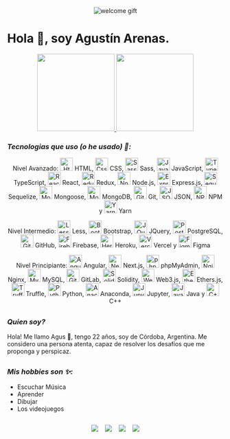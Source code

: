 <div align="center">
  <img alt="welcome gift" src="https://user-images.githubusercontent.com/72575052/153492062-0109ed46-25fc-4406-a5da-772dcc026128.gif" />
</div>

# Hola 👋, soy Agustín Arenas.

<div align="center">
  <a href="https://portfolio-agustin-arenas.web.app/">
    <img height="180em" src="https://github-readme-stats.vercel.app/api?username=ArenasAgustin&show_icons=true&theme=tokyonight&include_all_commits=true&count_private=true" />
    <img height="180em" src="https://github-readme-stats.vercel.app/api/top-langs/?username=ArenasAgustin&layout=compact&theme=tokyonight&langs_count=10" />
  </a>
</div>

### _Tecnologias que uso (o he usado) 👀:_

<div align="center">
  <p>Nivel Avanzado: <img margin: "0.5em" max-height: "30" height="auto" width="30" alt="Html" src="https://cdn.jsdelivr.net/gh/devicons/devicon/icons/html5/html5-original.svg" /> HTML, <img margin: "0.5em" max-height: "30" height="auto" width="30" alt="Css" src="https://cdn.jsdelivr.net/gh/devicons/devicon/icons/css3/css3-original.svg" /> CSS, <img margin: "0.5em" max-height: "30" height="auto" width="30" alt="Sass" src="https://cdn.jsdelivr.net/gh/devicons/devicon/icons/sass/sass-original.svg" /> Sass, <img margin: "0.5em" max-height: "30" height="auto" width="30" alt="JavaScript" src="https://cdn.jsdelivr.net/gh/devicons/devicon/icons/javascript/javascript-original.svg" /> JavaScript, <img margin: "0.5em" max-height: "30" height="auto" width="30" alt="TypeScript" src="https://cdn.jsdelivr.net/gh/devicons/devicon/icons/typescript/typescript-original.svg" /> TypeScript, <img margin: "0.5em" max-height: "30" height="auto" width="30" alt="React" src="https://cdn.jsdelivr.net/gh/devicons/devicon/icons/react/react-original.svg" /> React, <img margin: "0.5em" max-height: "30" height="auto" width="30" alt="Redux" src="https://cdn.jsdelivr.net/gh/devicons/devicon/icons/redux/redux-original.svg" /> Redux, <img margin: "0.5em" max-height: "30" height="auto" width="30" alt="Node.js" src="https://cdn.jsdelivr.net/gh/devicons/devicon/icons/nodejs/nodejs-original.svg" /> Node.js, <img margin: "0.5em" max-height: "30" height="auto" width="30" alt="Express.js" src="https://cdn.jsdelivr.net/gh/devicons/devicon/icons/express/express-original.svg" /> Express.js, <img margin: "0.5em" max-height: "30" height="auto" width="30" alt="Sequelize" src="https://cdn.jsdelivr.net/gh/devicons/devicon/icons/sequelize/sequelize-original.svg" /> Sequelize, <img margin: "0.5em" max-height: "30" height="auto" width="30" alt="Mongoose" src="https://mongoosejs.com/docs/images/mongoose5_62x30_transparent.png" /> Mongoose, <img margin: "0.5em" max-height: "30" height="auto" width="30" alt="MongoDB" src="https://cdn.jsdelivr.net/gh/devicons/devicon/icons/mongodb/mongodb-original.svg" /> MongoDB, <img margin: "0.5em" max-height: "30" height="auto" width="30" alt="Git" src="https://cdn.jsdelivr.net/gh/devicons/devicon/icons/git/git-original.svg" /> Git, <img margin: "0.5em" max-height: "30" height="auto" width="30" alt="JSON" src="https://cdn.worldvectorlogo.com/logos/json.svg" /> JSON, <img margin: "0.5em" max-height: "30" height="auto" width="30" alt="NPM" src="https://cdn.jsdelivr.net/gh/devicons/devicon/icons/npm/npm-original-wordmark.svg" /> NPM y <img margin: "0.5em" max-height: "30" height="auto" width="30" alt="Yarn" src="https://cdn.jsdelivr.net/gh/devicons/devicon/icons/yarn/yarn-original.svg" /> Yarn</p>
  
  <p>Nivel Intermedio: <img margin: "0.5em" max-height: "30" height="auto" width="30" alt="Less" src="https://cdn.jsdelivr.net/gh/devicons/devicon/icons/less/less-plain-wordmark.svg" /> Less, <img margin: "0.5em" max-height: "30" height="auto" width="30" alt="Bootstrap" src="https://cdn.jsdelivr.net/gh/devicons/devicon/icons/bootstrap/bootstrap-plain.svg" /> Bootstrap, <img margin: "0.5em" max-height: "30" height="auto" width="30" alt="JQuery" src="https://cdn.jsdelivr.net/gh/devicons/devicon/icons/jquery/jquery-original.svg" /> JQuery, <img margin: "0.5em" max-height: "30" height="auto" width="30" alt="PostgresSQL" src="https://cdn.jsdelivr.net/gh/devicons/devicon/icons/postgresql/postgresql-original.svg" /> PostgreSQL, <img margin: "0.5em" max-height: "30" height="auto" width="30" alt="GitHub" src="https://cdn.jsdelivr.net/gh/devicons/devicon/icons/github/github-original.svg" /> GitHub, <img margin: "0.5em" max-height: "30" height="auto" width="30" alt="Firebase" src="https://cdn.jsdelivr.net/gh/devicons/devicon/icons/firebase/firebase-plain.svg" /> Firebase, <img margin: "0.5em" max-height: "30" height="auto" width="30" alt="Heroku" src="https://cdn.jsdelivr.net/gh/devicons/devicon/icons/heroku/heroku-original.svg" /> Heroku, <img margin: "0.5em" max-height: "30" height="auto" width="30" alt="Vercel" src="https://upload.wikimedia.org/wikipedia/commons/thumb/5/5e/Vercel_logo_black.svg/512px-Vercel_logo_black.svg.png" /> Vercel y <img margin: "0.5em" max-height: "30" height="auto" width="30" alt="Figma" src="https://cdn.jsdelivr.net/gh/devicons/devicon/icons/figma/figma-original.svg" /> Figma</p>
  
  <p>Nivel Principiante: <img margin: "0.5em" max-height: "30" height="auto" width="30" alt="Angular" src="https://cdn.jsdelivr.net/gh/devicons/devicon/icons/angularjs/angularjs-plain.svg" /> Angular, <img margin: "0.5em" max-height: "30" height="auto" width="30" alt="Next.js" src="https://cdn.jsdelivr.net/gh/devicons/devicon/icons/nextjs/nextjs-original.svg" /> Next.js, <img margin: "0.5em" max-height: "30" height="auto" width="30" alt="phpMyAdmin" src="https://www.vectorlogo.zone/logos/phpmyadmin/phpmyadmin-icon.svg" /> phpMyAdmin, <img margin: "0.5em" max-height: "30" height="auto" width="30" alt="Nginx" src="https://cdn.jsdelivr.net/gh/devicons/devicon/icons/nginx/nginx-original.svg" /> Nginx, <img margin: "0.5em" max-height: "30" height="auto" width="30" alt="MySQL" src="https://cdn.jsdelivr.net/gh/devicons/devicon/icons/mysql/mysql-original.svg" /> MySQL, <img margin: "0.5em" max-height: "30" height="auto" width="30" alt="GitLab" src="https://cdn.jsdelivr.net/gh/devicons/devicon/icons/gitlab/gitlab-original.svg" /> GitLab, <img margin: "0.5em" max-height: "30" height="auto" width="30" alt="Solidity" src="https://cdn.jsdelivr.net/gh/devicons/devicon/icons/solidity/solidity-original.svg" /> Solidity, <img margin: "0.5em" max-height: "30" height="auto" width="30" alt="Web3.js" src="https://seeklogo.com/images/W/web3js-logo-62DEE79B50-seeklogo.com.png?v=637807958120000000" /> Web3.js, <img margin: "0.5em" max-height: "30" height="auto" width="30" alt="Ethers.js" src="https://seeklogo.com/images/E/ethers-logo-D5B86204D8-seeklogo.com.png" /> Ethers.js, <img margin: "0.5em" max-height: "30" height="auto" width="30" alt="Truffle" src="https://trufflesuite.com/assets/logo.png" /> Truffle, <img margin: "0.5em" max-height: "30" height="auto" width="30" alt="Python" src="https://cdn.jsdelivr.net/gh/devicons/devicon/icons/python/python-original.svg" /> Python, <img margin: "0.5em" max-height: "30" height="auto" width="30" alt="Anaconda" src="https://cdn.jsdelivr.net/gh/devicons/devicon/icons/anaconda/anaconda-original.svg" /> Anaconda, <img margin: "0.5em" max-height: "30" height="auto" width="30" alt="Jupyter" src="https://cdn.jsdelivr.net/gh/devicons/devicon/icons/jupyter/jupyter-original.svg" /> Jupyter, <img margin: "0.5em" max-height: "30" height="auto" width="30" alt="Java" src="https://cdn.jsdelivr.net/gh/devicons/devicon/icons/java/java-original.svg" /> Java y <img margin: "0.5em" max-height: "30" height="auto" width="30" alt="C++" src="https://cdn.jsdelivr.net/gh/devicons/devicon/icons/cplusplus/cplusplus-plain.svg" /> C++</p>
</div>

##

### _Quien soy?_

Hola! Me llamo Agus 👋, tengo 22 años, soy de Córdoba, Argentina. Me considero una persona atenta, capaz de resolver los desafíos que me proponga y perspicaz.

##

### _Mis hobbies son ✨:_

- Escuchar Música
- Aprender
- Dibujar
- Los videojuegos

##

<div align="center"> 
  <a href="https://agustinarenas.vercel.app/" target="_blank"><img src="https://img.shields.io/badge/website-000000?style=for-the-badge&logo=About.me&logoColor=white"></a>
  &nbsp;&nbsp;
 	<a href="https://www.linkedin.com/in/agustin-arenas-barea/" target="_blank"><img src="https://img.shields.io/badge/linkedin-%230077B5.svg?style=for-the-badge&logo=linkedin&logoColor=white"></a>
  &nbsp;&nbsp;
  <a href="mailto:arenasagustin7@gmail.com" target="_blank"><img src="https://img.shields.io/badge/Gmail-D14836?style=for-the-badge&logo=gmail&logoColor=white"></a> 
  &nbsp;&nbsp;
  <a href = "https://github.com/ArenasAgustin"><img src="https://img.shields.io/badge/GitHub-100000?style=for-the-badge&logo=github&logoColor=white"></a>
</div>
